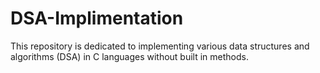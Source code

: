 # DSA-Implimentation
This repository is dedicated to implementing various data structures and algorithms (DSA) in C languages without built in methods.
